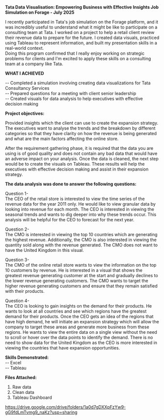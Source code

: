 **Tata Data Visualisation: Empowering Business with Effective Insights Job Simulation on Forage - July 2025**

I recently participated in Tata's job simulation on the Forage platform, and it was incredibly useful to understand what it might be like to participate on a consulting team at Tata.
I worked on a project to help a retail client review their revenue data to prepare for the future. I created data visuals, practiced using Tableau to represent information, and built my presentation skills in a real-world context.  
Doing this program confirmed that I really enjoy working on strategic problems for clients and I'm excited to apply these skills on a consulting team at a company like Tata. 

**WHAT I ACHIEVED**

-- Completed a simulation involving creating data visualizations for Tata Consultancy Services  
-- Prepared questions for a meeting with client senior leadership  
-- Created visuals for data analysis to help executives with effective decision making  

**Project objectives:**

Provided insights which the client can use to create the expansion strategy. The executives want to analyse the trends and the breakdown by different categories so that they have clarity on how the revenue is being generated and what are the main factors affecting the online store.

After the requirement gathering phase, it is required that the data you are using is of good quality and does not contain any bad data that would have an adverse impact on your analysis. Once the data is cleaned, the next step would be to create the visuals on Tableau. These results will help the executives with effective decision making and assist in their expansion strategy.


**The data analysis was done to answer the following questions:**

Question 1-   
The CEO of the retail store is interested to view the time series of the revenue data for the year 2011 only. He would like to view granular data by looking into revenue for each month. The CEO is interested in viewing the seasonal trends and wants to dig deeper into why these trends occur. This analysis will be helpful for the CEO to forecast for the next year.

Question 2-  
The CMO is interested in viewing the top 10 countries which are generating the highest revenue. Additionally, the CMO is also interested in viewing the quantity sold along with the revenue generated. The CMO does not want to have the United Kingdom in this visual.

Question 3-  
The CMO of the online retail store wants to view the information on the top 10 customers by revenue. He is interested in a visual that shows the greatest revenue generating customer at the start and gradually declines to the lower revenue generating customers. The CMO wants to target the higher revenue generating customers and ensure that they remain satisfied with their products.

Question 4-  
The CEO is looking to gain insights on the demand for their products. He wants to look at all countries and see which regions have the greatest demand for their products. Once the CEO gets an idea of the regions that have high demand, he will initiate an expansion strategy which will allow the company to target these areas and generate more business from these regions. He wants to view the entire data on a single view without the need to scroll or hover over the data points to identify the demand. There is no need to show data for the United Kingdom as the CEO is more interested in viewing the countries that have expansion opportunities.

**Skills Demonstrated:**  
-- Excel  
-- Tableau  

**Files Attached:**
1) Raw data
2) Clean data
3) Tableau Dashboard

https://drive.google.com/drive/folders/1a0d7gDXXpFzYw9-gG9fdLmTvmg9_naKz?usp=sharing
